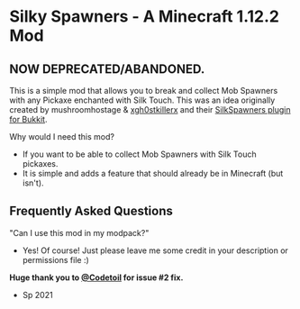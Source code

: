 # Silky Spawners - A Minecraft 1.12.2 Mod
## NOW DEPRECATED/ABANDONED.

This is a simple mod that allows you to break and collect Mob Spawners with any Pickaxe enchanted with Silk Touch.
This was an idea originally created by mushroomhostage & [xgh0stkillerx](https://dev.bukkit.org/members/xgh0stkillerx) and their [SilkSpawners plugin for Bukkit](https://dev.bukkit.org/projects/silkspawners).

Why would I need this mod?
-   If you want to be able to collect Mob Spawners with Silk Touch pickaxes.
-   It is simple and adds a feature that should already be in Minecraft (but isn't).

## Frequently Asked Questions

"Can I use this mod in my modpack?"  
- Yes! Of course! Just please leave me some credit in your description or permissions file :)

**Huge thank you to [@Codetoil](https://github.com/Codetoil) for issue #2 fix.**

- Sp 2021
